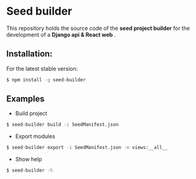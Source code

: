 # Seed builder

This repository holds the source code of the **seed project builder** for the development of a **Django api & React web** .

## Installation:

For the latest stable version:

```bash
$ npm install -g seed-builder
```

## Examples

-  Build project
```bash
$ seed-builder build -i SeedManifest.json
```

-  Export modules
```bash
$ seed-builder export -i SeedManifest.json -m views:__all__
```

-  Show help
```bash
$ seed-builder -h
```